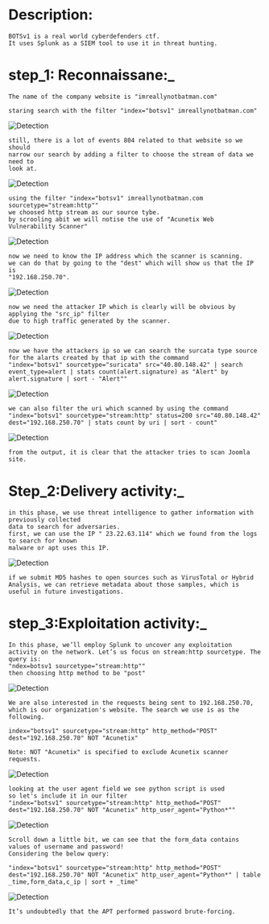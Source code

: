 

# Description:
	BOTSv1 is a real world cyberdefenders ctf.
	It uses Splunk as a SIEM tool to use it in threat hunting.

# step_1: Reconnaissane:_
	The name of the company website is "imreallynotbatman.com"

	staring search with the filter "index="botsv1" imreallynotbatman.com"

![Detection](screenshoots/startingdilter.png)


	still, there is a lot of events 804 related to that website so we should 
	narrow our search by adding a filter to choose the stream of data we need to 
	look at.

![Detection](screenshoots/stream_filter.png)


	using the filter "index="botsv1" imreallynotbatman.com sourcetype="stream:http""
	we choosed http stream as our source tybe.
	by scrooling abit we will notise the use of "Acunetix Web Vulnerability Scanner"

![Detection](screenshoots/acunetix_scanner.png)


	now we need to know the IP address which the scanner is scanning.
	we can do that by going to the "dest" which will show us that the IP is
	"192.168.250.70".

![Detection](screenshoots/destresult.png)


	now we need the attacker IP which is clearly will be obvious by applying the "src_ip" filter
	due to high traffic generated by the scanner.

![Detection](screenshoots/attackerip.png)


	now we have the attackers ip so we can search the surcata type source for the alarts created by that ip with the command 
	"index="botsv1" sourcetype="suricata" src="40.80.148.42" | search event_type=alert | stats count(alert.signature) as "Alert" by alert.signature | sort - "Alert""

![Detection](screenshoots/surataalarts.png)


	we can also filter the uri which scanned by using the command 
	"index="botsv1" sourcetype="stream:http" status=200 src="40.80.148.42" dest="192.168.250.70" | stats count by uri | sort - count"

![Detection](screenshoots/uri.png)


	from the output, it is clear that the attacker tries to scan Joomla site.

# Step_2:Delivery activity:_
	in this phase, we use threat intelligence to gather information with previously collected
	data to search for adversaries.
	first, we can use the IP " 23.22.63.114" which we found from the logs to search for known 
	malware or apt uses this IP.

![Detection](screenshoots/malwaresamples.png)


	if we submit MD5 hashes to open sources such as VirusTotal or Hybrid Analysis, we can retrieve metadata about those samples, which is useful in future investigations.	

# step_3:Exploitation activity:_
	In this phase, we’ll employ Splunk to uncover any exploitation activity on the network. Let’s us focus on stream:http sourcetype. The query is:
	"ndex=botsv1 sourcetype="stream:http""
	then choosing http method to be "post"

	
![Detection](screenshoots/postmethod.png)

	We are also interested in the requests being sent to 192.168.250.70, which is our organization's website. The search we use is as the following.

    index="botsv1" sourcetype="stream:http" http_method="POST" dest="192.168.250.70" NOT "Acunetix"

	Note: NOT "Acunetix" is specified to exclude Acunetix scanner requests.

	
![Detection](screenshoots/useragent.png)

	looking at the user agent field we see python script is used
	so let's include it in our filter
	"index="botsv1" sourcetype="stream:http" http_method="POST" dest="192.168.250.70" NOT "Acunetix" http_user_agent="Python*""


![Detection](screenshoots/login.png)

	Scroll down a little bit, we can see that the form_data contains values of username and password!
	Considering the below query:
	
	"index="botsv1" sourcetype="stream:http" http_method="POST" dest="192.168.250.70" NOT "Acunetix" http_user_agent="Python*" | table _time,form_data,c_ip | sort + _time"

![Detection](screenshoots/bruteforce.png)

	It’s undoubtedly that the APT performed password brute-forcing.

 
